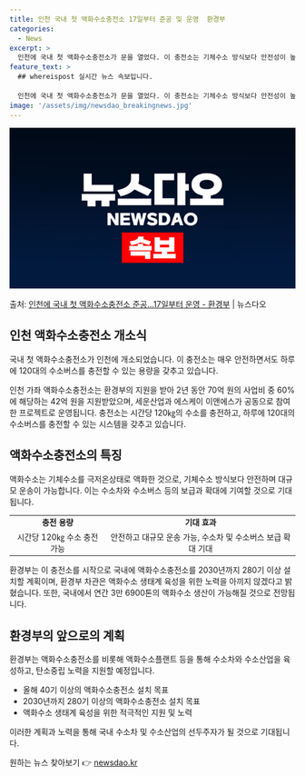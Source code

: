 ```yaml
---
title: 인천 국내 첫 액화수소충전소 17일부터 준공 및 운영  환경부
categories:
  - News
excerpt: >
  인천에 국내 첫 액화수소충전소가 문을 열었다. 이 충전소는 기체수소 방식보다 안전성이 높고 하루 평균 120…
feature_text: >
  ## whereispost 실시간 뉴스 속보입니다.

  인천에 국내 첫 액화수소충전소가 문을 열었다. 이 충전소는 기체수소 방식보다 안전성이 높고 하루 평균 120…
image: '/assets/img/newsdao_breakingnews.jpg'
---
```


![뉴스다오 속보](/assets/img/newsdao_breakingnews.jpg)

<p>출처: <a href="https://newsdao.kr/3608" rel="dofollow">인천에 국내 첫 액화수소충전소 준공…17일부터 운영 - 환경부</a> | 뉴스다오</p>

<h2 data-ke-size="size26">인천 액화수소충전소 개소식</h2>
국내 첫 액화수소충전소가 인천에 개소되었습니다. 이 충전소는 매우 안전하면서도 하루에 120대의 수소버스를 충전할 수 있는 용량을 갖추고 있습니다.

<p data-ke-size="size16">인천 가좌 액화수소충전소는 환경부의 지원을 받아 2년 동안 70억 원의 사업비 중 60%에 해당하는 42억 원을 지원받았으며, 세운산업과 에스케이 이앤에스가 공동으로 참여한 프로젝트로 운영됩니다. 충전소는 시간당 120㎏의 수소를 충전하고, 하루에 120대의 수소버스를 충전할 수 있는 시스템을 갖추고 있습니다.</p>

<h2 data-ke-size="size26">액화수소충전소의 특징</h2>
액화수소는 기체수소를 극저온상태로 액화한 것으로, 기체수소 방식보다 안전하며 대규모 운송이 가능합니다. 이는 수소차와 수소버스 등의 보급과 확대에 기여할 것으로 기대됩니다.

<table>
	<tr>
		<td style="text-align: center; height: 17px;"><b>충전 용량</b></td>
		<td style="text-align: center; height: 17px;"><b>기대 효과</b></td>
	</tr>
	<tr>
		<td style="text-align: center; height: 17px;">시간당 120㎏ 수소 충전 가능</td>
		<td style="text-align: center; height: 17px;">안전하고 대규모 운송 가능, 수소차 및 수소버스 보급 확대 기대</td>
	</tr>
</table>

<p data-ke-size="size16">환경부는 이 충전소를 시작으로 국내에 액화수소충전소를 2030년까지 280기 이상 설치할 계획이며, 환경부 차관은 액화수소 생태계 육성을 위한 노력을 아끼지 않겠다고 밝혔습니다. 또한, 국내에서 연간 3만 6900톤의 액화수소 생산이 가능해질 것으로 전망됩니다.</p>

<h2 data-ke-size="size26">환경부의 앞으로의 계획</h2>
환경부는 액화수소충전소를 비롯해 액화수소플랜트 등을 통해 수소차와 수소산업을 육성하고, 탄소중립 노력을 지원할 예정입니다.

<ul>
	<li>올해 40기 이상의 액화수소충전소 설치 목표</li>
	<li>2030년까지 280기 이상의 액화수소충전소 설치 목표</li>
	<li>액화수소 생태계 육성을 위한 적극적인 지원 및 노력</li>
</ul>

<p data-ke-size="size16">이러한 계획과 노력을 통해 국내 수소차 및 수소산업의 선두주자가 될 것으로 기대됩니다.</p> 

원하는 뉴스 찾아보기 👉 <a href="https://newsdao.kr" rel="dofollow">newsdao.kr</a>


